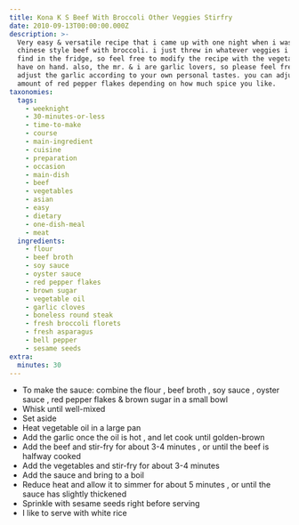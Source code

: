 ```yaml
---
title: Kona K S Beef With Broccoli Other Veggies Stirfry
date: 2010-09-13T00:00:00.000Z
description: >-
  Very easy & versatile recipe that i came up with one night when i was craving
  chinese style beef with broccoli. i just threw in whatever veggies i could
  find in the fridge, so feel free to modify the recipe with the vegetables you
  have on hand. also, the mr. & i are garlic lovers, so please feel free to
  adjust the garlic according to your own personal tastes. you can adjust the
  amount of red pepper flakes depending on how much spice you like.
taxonomies:
  tags:
    - weeknight
    - 30-minutes-or-less
    - time-to-make
    - course
    - main-ingredient
    - cuisine
    - preparation
    - occasion
    - main-dish
    - beef
    - vegetables
    - asian
    - easy
    - dietary
    - one-dish-meal
    - meat
  ingredients:
    - flour
    - beef broth
    - soy sauce
    - oyster sauce
    - red pepper flakes
    - brown sugar
    - vegetable oil
    - garlic cloves
    - boneless round steak
    - fresh broccoli florets
    - fresh asparagus
    - bell pepper
    - sesame seeds
extra:
  minutes: 30
---
```

 - To make the sauce: combine the flour , beef broth , soy sauce , oyster sauce , red pepper flakes & brown sugar in a small bowl
 - Whisk until well-mixed
 - Set aside
 - Heat vegetable oil in a large pan
 - Add the garlic once the oil is hot , and let cook until golden-brown
 - Add the beef and stir-fry for about 3-4 minutes , or until the beef is halfway cooked
 - Add the vegetables and stir-fry for about 3-4 minutes
 - Add the sauce and bring to a boil
 - Reduce heat and allow it to simmer for about 5 minutes , or until the sauce has slightly thickened
 - Sprinkle with sesame seeds right before serving
 - I like to serve with white rice
